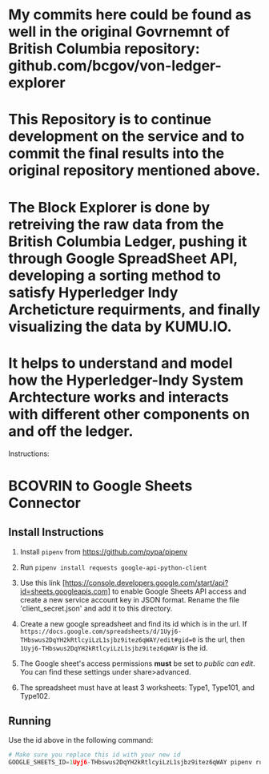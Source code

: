 # My commits here could be found as well in the original Govrnemnt of British Columbia repository: github.com/bcgov/von-ledger-explorer
# This Repository is to continue development on the service and to commit the final results into the original repository mentioned above. 
# The Block Explorer is done by retreiving the raw data from the British Columbia Ledger, pushing it through Google SpreadSheet API, developing a sorting method to satisfy Hyperledger Indy Archeticture requirments, and finally visualizing the data by KUMU.IO. 
# It helps to understand and model how the Hyperledger-Indy System Archtecture works and interacts with different other components on and off the ledger. 

Instructions: 

# BCOVRIN to Google Sheets Connector

## Install Instructions

1. Install `pipenv` from https://github.com/pypa/pipenv

2. Run `pipenv install requests google-api-python-client`

3. Use this link [https://console.developers.google.com/start/api?id=sheets.googleapis.com] to enable Google Sheets API access and create a new service account key in JSON format. Rename the file 'client_secret.json' and add it to this directory.

4. Create a new google spreadsheet and find its id which is in the url. If `https://docs.google.com/spreadsheets/d/1Uyj6-THbswus2DqYH2kRtlcyiLzL1sjbz9itez6qWAY/edit#gid=0` is the url, then `1Uyj6-THbswus2DqYH2kRtlcyiLzL1sjbz9itez6qWAY` is the id.

5. The Google sheet's access permissions **must** be set to *public can edit*. You can find these settings under share>advanced.

6. The spreadsheet must have at least 3 worksheets: Type1, Type101, and Type102.


## Running

Use the id above in the following command:


```python
# Make sure you replace this id with your new id
GOOGLE_SHEETS_ID=1Uyj6-THbswus2DqYH2kRtlcyiLzL1sjbz9itez6qWAY pipenv run python main.py
```
